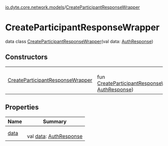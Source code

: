 [io.dyte.core.network.models](../index.md)/[CreateParticipantResponseWrapper](index.md)

# CreateParticipantResponseWrapper


data class [CreateParticipantResponseWrapper](index.md)(val data: [AuthResponse](../-auth-response/index.md))

## Constructors

| | |
|---|---|
| [CreateParticipantResponseWrapper](-create-participant-response-wrapper.md) | <br/>fun [CreateParticipantResponseWrapper](-create-participant-response-wrapper.md)(data: [AuthResponse](../-auth-response/index.md)) |

## Properties

| Name | Summary |
|---|---|
| [data](data.md) | <br/>val [data](data.md): [AuthResponse](../-auth-response/index.md) |
